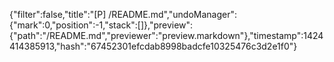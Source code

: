 {"filter":false,"title":"[P] /README.md","undoManager":{"mark":0,"position":-1,"stack":[]},"preview":{"path":"/README.md","previewer":"preview.markdown"},"timestamp":1424414385913,"hash":"67452301efcdab8998badcfe10325476c3d2e1f0"}